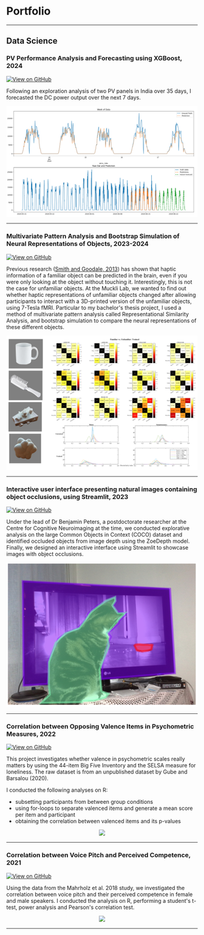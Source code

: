 # Portfolio
---
## Data Science

### PV Performance Analysis and Forecasting using XGBoost, 2024

[![View on GitHub](https://img.shields.io/badge/GitHub-View_on_GitHub-blue?logo=GitHub)](https://github.com/madelinelui/pv-panels/)

Following an exploration analysis of two PV panels in India over 35 days, I forecasted the DC power output over the next 7 days.

<center><img src="images/pv-panels.png"/></center>

---

### Multivariate Pattern Analysis and Bootstrap Simulation of Neural Representations of Objects, 2023-2024

[![View on GitHub](https://img.shields.io/badge/GitHub-View_on_GitHub-blue?logo=GitHub)](https://github.com/madelinelui/rsa-thesis/)

Previous research ([Smith and Goodale, 2013](https://www.ncbi.nlm.nih.gov/pmc/articles/PMC4380001/)) has shown that haptic information of a familiar object can be predicted in the brain, even if you were only looking at the object without touching it. Interestingly, this is not the case for unfamiliar objects.
At the Muckli Lab, we wanted to find out whether haptic representations of unfamiliar objects changed after allowing participants to interact with a 3D-printed version of the unfamiliar objects, using 7-Tesla fMRI.
Particular to my bachelor's thesis project, I used a method of multivariate pattern analysis called Representational Similarity Analysis, and bootstrap simulation to compare the neural representations of these different objects.

<center><img src="images/rsa-thesis.png"/></center>

---

### Interactive user interface presenting natural images containing object occlusions, using Streamlit, 2023

[![View on GitHub](https://img.shields.io/badge/GitHub-View_on_GitHub-blue?logo=GitHub)](https://github.com/madelinelui/occlusions/)

Under the lead of Dr Benjamin Peters, a postdoctorate researcher at the Centre for Cognitive Neuroimaging at the time, we conducted explorative analysis on the large Common Objects in Context (COCO) dataset and identified occluded objects from image depth using the ZoeDepth model. Finally, we designed an interactive interface using Streamlit to showcase images with object occlusions.

<center><img src="images/occlusions.png"/></center>

---

### Correlation between Opposing Valence Items in Psychometric Measures, 2022

[![View on GitHub](https://img.shields.io/badge/GitHub-View_on_GitHub-blue?logo=GitHub)](https://github.com/madelinelui/corr_valence/)

This project investigates whether valence in psychometric scales really matters by using the 44-item Big Five Inventory and the SELSA measure for loneliness. The raw dataset is from an unpublished dataset by Gube and Barsalou (2020).

I conducted the following analyses on R:

- subsetting participants from between group conditions
- using for-loops to separate valenced items and generate a mean score per item and participant
- obtaining the correlation between valenced items and its p-values

<center><img src="images/corr_valence"/></center>

---

### Correlation between Voice Pitch and Perceived Competence, 2021

[![View on GitHub](https://img.shields.io/badge/GitHub-View_on_GitHub-blue?logo=GitHub)](https://github.com/madelinelui/corr_voicepitch-competence/)

Using the data from the Mahrholz et al. 2018 study, we investigated the correlation between voice pitch and their perceived competence in female and male speakers. I conducted the analysis on R, performing a student's t-test, power analysis and Pearson's correlation test.

<center><img src="images/corr_voicepitch-competence"/></center>

---

